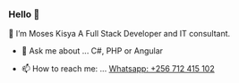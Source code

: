 ### Hello 👋

🔭 I’m Moses Kisya
A Full Stack Developer and IT consultant.

- 💬 Ask me about ...
C#, PHP or Angular

- 📫 How to reach me: ...
[Whatsapp: +256 712 415 102](https://wa.me/256712415102?text=Hello%2C%20can%20we%20have%20a%20chat%3F)
